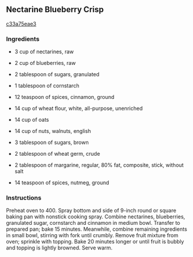 ## Nectarine Blueberry Crisp

[c33a75eae3](http://www.food.com/recipe/nectarine-blueberry-crisp-161866)

### Ingredients

 - 3 cup of nectarines, raw

 - 2 cup of blueberries, raw

 - 2 tablespoon of sugars, granulated

 - 1 tablespoon of cornstarch

 - 12 teaspoon of spices, cinnamon, ground

 - 14 cup of wheat flour, white, all-purpose, unenriched

 - 14 cup of oats

 - 14 cup of nuts, walnuts, english

 - 3 tablespoon of sugars, brown

 - 2 tablespoon of wheat germ, crude

 - 2 tablespoon of margarine, regular, 80% fat, composite, stick, without salt

 - 14 teaspoon of spices, nutmeg, ground

### Instructions

Preheat oven to 400. Spray bottom and side of 9-inch round or square baking pan with nonstick cooking spray. Combine nectarines, blueberries, granulated sugar, cornstarch and cinnamon in medium bowl. Transfer to prepared pan; bake 15 minutes. Meanwhile, combine remaining ingredients in small bowl, stirring with fork until crumbly. Remove fruit mixture from oven; sprinkle with topping. Bake 20 minutes longer or until fruit is bubbly and topping is lightly browned. Serve warm.
